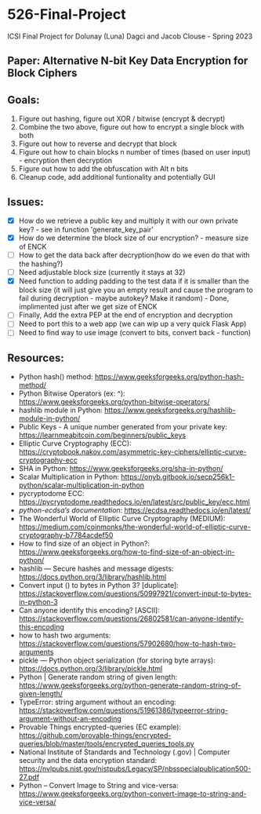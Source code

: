 # 526-Final-Project
ICSI Final Project for Dolunay (Luna) Dagci and Jacob Clouse - Spring 2023

## Paper: Alternative N-bit Key Data Encryption for Block Ciphers

## Goals:
1) Figure out hashing, figure out XOR / bitwise (encrypt & decrypt)
2) Combine the two above, figure out how to encrypt a single block with both
3) Figure out how to reverse and decrypt that block
4) Figure out how to chain blocks n number of times (based on user input) - encryption then decryption
5) Figure out how to add the obfuscation with Alt n bits
6) Cleanup code, add additional funtionality and potentially GUI

## Issues:
- [x] How do we retrieve a public key and multiply it with our own private key? - see in function 'generate_key_pair'
- [x] How do we determine the block size of our encryption? - measure size of ENCK
- [ ] How to get the data back after decryption(how do we even do that with the hashing?)
- [ ] Need adjustable block size (currently it stays at 32)
- [x] Need function to adding padding to the test data if it is smaller than the block size (it will just give you an empty result and cause the program to fail during decryption - maybe autokey? Make it random) - Done, implimented just after we get size of ENCK
- [ ] Finally, Add the extra PEP at the end of encryption and decryption
- [ ] Need to port this to a web app (we can wip up a very quick Flask App)
- [ ] Need to find way to use image (convert to bits, convert back - function)

## Resources:
- Python hash() method: https://www.geeksforgeeks.org/python-hash-method/
- Python Bitwise Operators (ex: ^): https://www.geeksforgeeks.org/python-bitwise-operators/
- hashlib module in Python: https://www.geeksforgeeks.org/hashlib-module-in-python/
- Public Keys - A unique number generated from your private key: https://learnmeabitcoin.com/beginners/public_keys
- Elliptic Curve Cryptography (ECC): https://cryptobook.nakov.com/asymmetric-key-ciphers/elliptic-curve-cryptography-ecc
- SHA in Python: https://www.geeksforgeeks.org/sha-in-python/
- Scalar Multiplication in Python: https://onyb.gitbook.io/secp256k1-python/scalar-multiplication-in-python
- pycryptodome ECC: https://pycryptodome.readthedocs.io/en/latest/src/public_key/ecc.html
- *python-ecdsa’s documentation*: https://ecdsa.readthedocs.io/en/latest/
- The Wonderful World of Elliptic Curve Cryptography (MEDIUM): https://medium.com/coinmonks/the-wonderful-world-of-elliptic-curve-cryptography-b7784acdef50
- How to find size of an object in Python?: https://www.geeksforgeeks.org/how-to-find-size-of-an-object-in-python/
- hashlib — Secure hashes and message digests: https://docs.python.org/3/library/hashlib.html
- Convert input () to bytes in Python 3? [duplicate]: https://stackoverflow.com/questions/50997921/convert-input-to-bytes-in-python-3
- Can anyone identify this encoding? [ASCII]: https://stackoverflow.com/questions/26802581/can-anyone-identify-this-encoding
- how to hash two arguments: https://stackoverflow.com/questions/57902680/how-to-hash-two-arguments
- pickle — Python object serialization (for storing byte arrays): https://docs.python.org/3/library/pickle.html
- Python | Generate random string of given length: https://www.geeksforgeeks.org/python-generate-random-string-of-given-length/
- TypeError: string argument without an encoding: https://stackoverflow.com/questions/51961386/typeerror-string-argument-without-an-encoding
- Provable Things encrypted-queries (EC example): https://github.com/provable-things/encrypted-queries/blob/master/tools/encrypted_queries_tools.py
- National Institute of Standards and Technology (.gov) | Computer security and the data encryption standard: https://nvlpubs.nist.gov/nistpubs/Legacy/SP/nbsspecialpublication500-27.pdf
- Python – Convert Image to String and vice-versa: https://www.geeksforgeeks.org/python-convert-image-to-string-and-vice-versa/
